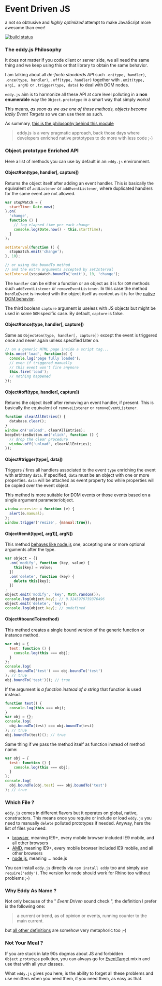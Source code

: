 Event Driven JS
===============

a not so obtrusive and *highly optimized* attempt to make JavaScript more awesome than ever!

[![build status](https://secure.travis-ci.org/WebReflection/eddy.png)](http://travis-ci.org/WebReflection/eddy)

### The eddy.js Philosophy
It does not matter if you code client or server side, we all need the same thing and we keep using this or that library to obtain the same behavior.

I am talking about all *de-facto standards API* such `.on(type, handler)`, `.once(type, handler)`, `.off(type, handler)` together with `.emit(type, arg1, argN)` or `.trigger(type, data)` to deal with DOM nodes.

`eddy.js` aim is to harmonize all these API at core level polluting in a **non enumerable** way the `Object.prototype` in a smart way that simply works!

This means, *as soon as we use one of those methods, objects become lazily Event Targets* so we can use them as such.

As summary, [this is the philosophy behind this module](https://twitter.com/WebReflection/status/354958592601899008)

> eddy.js is a very pragmatic approach, back those days where developers enriched native prototypes to do more with less code ;-)


### Object.prototype Enriched API
Here a list of methods you can use by default in an `eddy.js` environment.


#### Object#on(type, handler[, capture])
Returns the object itself after adding an event handler.
This is basically the equivalent of `addListener` or `addEventListener`, where duplicated handlers for the same event are not allowed.
```javascript
var stopWatch = {
  startTime: Date.now()
}.on(
  'change',
  function () {
    // log elapsed time per each change
    console.log(Date.now() - this.startTime);
  }
);

setInterval(function () {
  stopWatch.emit('change');
}, 10);

// or using the boundTo method
// and the extra arguments accepted by setInterval
setInterval(stopWatch.boundTo('emit'), 10, 'change');
```
The `handler` can be either a function or an object as it is for `DOM` methods such `addEventListener` or `removeEventListener`.
In this case the method `handleEvent` is invoked with the object itself as context as it is for the [native DOM behavior](http://www.w3.org/TR/DOM-Level-2-Events/events.html#Events-EventListener).

The third boolean `capture` argument is useless with JS objects but might be used in some `DOM` specific case.
By default, `capture` is false.


#### Object#once(type, handler[, capture])
Same as `Object#on(type, handler[, capture])` except the event is triggered once and never again unless specified later on.
```javascript
// on a generic HTML page inside a script tag...
this.once('load', function(e) {
  console.log('page fully loaded');
  // even if triggered manually
  // this event won't fire anymore
  this.fire('load');
  // nothing happened
});
```


#### Object#off(type, handler[, capture])
Returns the object itself after removing an event handler, if present.
This is basically the equivalent of `removeListener` or `removeEventListener`.
```javascript
function clearAllEntries() {
  database.clear();
}
window.on('unload', clearAllEntries);
keepEntriesButton.on('click', function () {
  // drop the clear procedure
  window.off('unload', clearAllEntries);
});
```


#### Object#trigger(type[, data])
Triggers / fires all handlers associated to the event `type` enriching the event with arbitrary `data`.
If specified, `data` must be an object with one or more properties.
`data` will be attached as event property too while properties will be copied over the event object.

This method is more suitable for DOM events or those events based on a single argument parameter/object.
```javascript
window.onresize = function (e) {
  alert(e.manual);
};
window.trigger('resize', {manual:true});
```


#### Object#emit(type[, arg1][, argN])
This method [behaves like node.js](http://nodejs.org/api/events.html#events_emitter_emit_event_arg1_arg2) one, accepting one or more optional arguments after the type.
```javascript
var object = {}
  .on('modify', function (key, value) {
    this[key] = value;
  })
  .on('delete', function (key) {
    delete this[key];
  })
;
object.emit('modify', 'key', Math.random());
console.log(object.key); // 0.3245979759376496
object.emit('delete', 'key');
console.log(object.key); // undefined
```


#### Object#boundTo(method)
This method creates a single bound version of the generic function or instance method.
```javascript
var obj = {
  test: function () {
    console.log(this === obj);
  }
};
console.log(
  obj.boundTo('test') === obj.boundTo('test')
); // true
obj.boundTo('test')(); // true
```
If the argument is *a function instead of a string* that function is used instead.
```javascript
function test() {
  console.log(this === obj);
}
var obj = {};
console.log(
  obj.boundTo(test) === obj.boundTo(test)
); // true
obj.boundTo(test)(); // true
```
Same thing if we pass the method itself as function instead of method name:
```javascript
var obj = {
  test: function () {
    console.log(this === obj);
  }
};
console.log(
  obj.boundTo(obj.test) === obj.boundTo('test')
); // true
```


### Which File ?
`eddy.js` comes in different flavors but it operates on global, native, constructors.
This means once you require or include or load `eddy.js` you need to manually `delete` polluted prototypes if needed.
Anyway, here the list of files you need:

 * [browser](build/eddy.js), meaning IE9+, every mobile browser included IE9 mobile, and all other browsers
 * [AMD](build/eddy.amd.js), meaning IE9+, every mobile browser included IE9 mobile, and all other browsers
 * [node.js](build/eddy.node.js), meaning ... node.js

You can install `eddy.js` directly via `npm install eddy` too and simply use `require('eddy')`.
The version for node should work for Rhino too without problems ;-)


### Why Eddy As Name ?
Not only because of the " *Event Driven* sound check ", the definition I prefer is the following one:

> a current or trend, as of opinion or events, running counter to the main current.

but [all other definitions](http://dictionary.reference.com/browse/eddy) are somehow very metaphoric too ;-)


### Not Your Meal ?
If you are stuck in late 90s dogmas about JS and forbidden `Object.prototype` pollution, you can always go for [EventTarget](https://github.com/WebReflection/event-target#event-target) mixin and use that with all your classes.

What `eddy.js` gives you here, is the ability to forget all these problems and use emitters when you need them, if you need them, as easy as that.